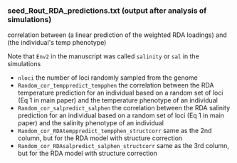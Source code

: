 ### seed_Rout_RDA_predictions.txt (output after analysis of simulations)

correlation between (a linear prediction of the weighted RDA loadings) and (the individual's temp phenotype)

Note that `Env2` in the manuscript was called `salinity` or `sal` in the simulations

* `nloci` the number of loci randomly sampled from the genome
* `Random_cor_temppredict_tempphen` the correlation between the RDA temperature prediction for an individual based on a random set of loci (Eq 1 in main paper) and the temperature phenotype of an individual
* `Random_cor_salpredict_salphen` the correlation between the RDA salinity prediction for an individual based on a random set of loci (Eq 1 in main paper) and the salinity phenotype of an individual
* `Random_cor_RDAtemppredict_tempphen_structcorr` same as the 2nd column, but for the RDA model with structure correction
* `Random_cor_RDAsalpredict_salphen_structcorr` same as the 3rd column, but for the RDA model with structure correction